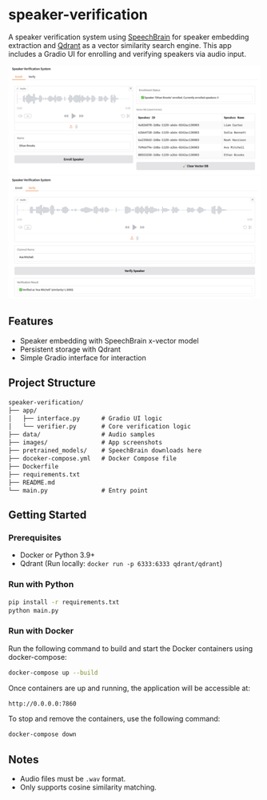 # speaker-verification

A speaker verification system using [SpeechBrain](https://speechbrain.readthedocs.io) for speaker embedding extraction
and [Qdrant](https://qdrant.tech) as a vector similarity search engine. This app includes a Gradio UI for enrolling and
verifying speakers via audio input.

![Screenshot 1](images/screenshot1.png)
![Screenshot 2](images/screenshot2.png)

## Features

- Speaker embedding with SpeechBrain x-vector model
- Persistent storage with Qdrant
- Simple Gradio interface for interaction

## Project Structure

```
speaker-verification/
├── app/
│   ├── interface.py      # Gradio UI logic
│   └── verifier.py       # Core verification logic
├── data/                 # Audio samples
├── images/               # App screenshots
├── pretrained_models/    # SpeechBrain downloads here
├── doceker-compose.yml   # Docker Compose file
├── Dockerfile
├── requirements.txt
├── README.md
└── main.py               # Entry point
```

## Getting Started

### Prerequisites

- Docker or Python 3.9+
- Qdrant (Run locally: `docker run -p 6333:6333 qdrant/qdrant`)

### Run with Python

```bash
pip install -r requirements.txt
python main.py
```

### Run with Docker

Run the following command to build and start the Docker containers using docker-compose:

```bash
docker-compose up --build
```
Once containers are up and running, the application will be accessible at:

```bash
http://0.0.0.0:7860
```

To stop and remove the containers, use the following command:

```bash
docker-compose down
```

## Notes

- Audio files must be `.wav` format.
- Only supports cosine similarity matching.
